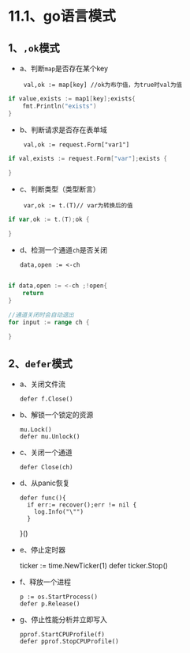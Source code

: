 # 11.1、go语言模式

## 1、`,ok`模式
- a、判断`map`是否存在某个key
   
       val,ok := map[key] //ok为布尔值，为true时val为值

```go
if value,exists := map1[key];exists{
	fmt.Println("exists")
}
```              
       
- b、判断请求是否存在表单域
     
       val,ok := request.Form["var1"]

```go
if val,exists := request.Form["var"];exists {
	
}
```       
- c、判断类型（类型断言）
      
       var,ok := t.(T)// var为转换后的值              
```go
if var,ok := t.(T);ok {

}
```
- d、检测一个通道`ch`是否关闭

      data,open := <-ch

```go

if data,open := <-ch ;!open{
	return
}

//通道关闭时会自动退出
for input := range ch {
	
}

```

## 2、`defer`模式
- a、关闭文件流

      defer f.Close()
     
- b、解锁一个锁定的资源
    
      mu.Lock()
      defer mu.Unlock()

- c、关闭一个通道

      defer Close(ch)   
      
- d、从panic恢复

      defer func(){
        if err:= recover();err != nil {
          log.Info("\"")
        }
     }() 
     
- e、停止定时器

     
     ticker := time.NewTicker(1)
     defer ticker.Stop()
     
- f、释放一个进程

      p := os.StartProcess()
      defer p.Release()
     
- g、停止性能分析并立即写入     
      
      pprof.StartCPUProfile(f)
      defer pprof.StopCPUProfile()
                                    